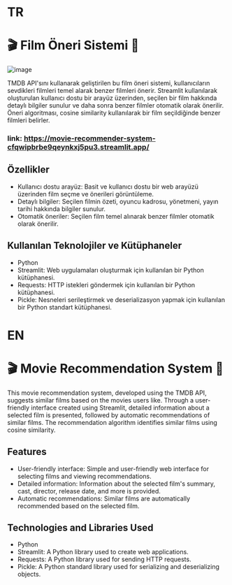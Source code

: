 # TR
# 🎬 Film Öneri Sistemi 🎥
![image](https://github.com/denizzunlu/Movie-Recommender-System/assets/123365405/0a15f3e9-0ebe-49c8-b4a9-abd82e8d71a8)

TMDB API'sını kullanarak geliştirilen bu film öneri sistemi, kullanıcıların sevdikleri filmleri temel alarak benzer filmleri önerir. Streamlit kullanılarak oluşturulan kullanıcı dostu bir arayüz üzerinden, seçilen bir film hakkında detaylı bilgiler sunulur ve daha sonra benzer filmler otomatik olarak önerilir. Öneri algoritması, cosine similarity kullanılarak bir film seçildiğinde benzer filmleri belirler.

### link: https://movie-recommender-system-cfqwipbrbe9qeynkxj5pu3.streamlit.app/

## Özellikler

- Kullanıcı dostu arayüz: Basit ve kullanıcı dostu bir web arayüzü üzerinden film seçme ve önerileri görüntüleme.
- Detaylı bilgiler: Seçilen filmin özeti, oyuncu kadrosu, yönetmeni, yayın tarihi hakkında bilgiler sunulur.
- Otomatik öneriler: Seçilen film temel alınarak benzer filmler otomatik olarak önerilir.

## Kullanılan Teknolojiler ve Kütüphaneler

- Python
- Streamlit: Web uygulamaları oluşturmak için kullanılan bir Python kütüphanesi.
- Requests: HTTP istekleri göndermek için kullanılan bir Python kütüphanesi.
- Pickle: Nesneleri serileştirmek ve deserializasyon yapmak için kullanılan bir Python standart kütüphanesi.

# EN
# 🎬 Movie Recommendation System 🎥

This movie recommendation system, developed using the TMDB API, suggests similar films based on the movies users like. Through a user-friendly interface created using Streamlit, detailed information about a selected film is presented, followed by automatic recommendations of similar films. The recommendation algorithm identifies similar films using cosine similarity.

## Features

- User-friendly interface: Simple and user-friendly web interface for selecting films and viewing recommendations.
- Detailed information: Information about the selected film's summary, cast, director, release date, and more is provided.
- Automatic recommendations: Similar films are automatically recommended based on the selected film.

## Technologies and Libraries Used

- Python
- Streamlit: A Python library used to create web applications.
- Requests: A Python library used for sending HTTP requests.
- Pickle: A Python standard library used for serializing and deserializing objects.
